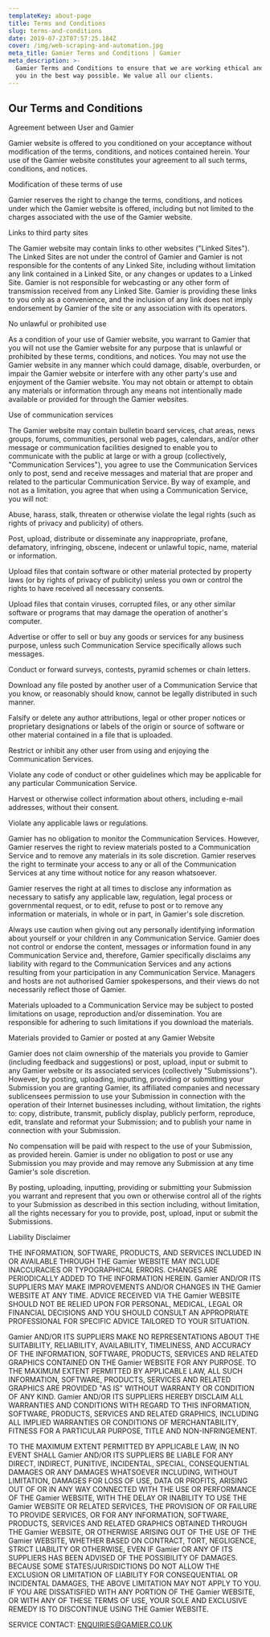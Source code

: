 ```yaml
---
templateKey: about-page
title: Terms and Conditions
slug: terms-and-conditions
date: 2019-07-23T07:57:25.184Z
cover: /img/web-scraping-and-automation.jpg
meta_title: Gamier Terms and Conditions | Gamier
meta_description: >-
  Gamier Terms and Conditions to ensure that we are working ethical and helping
  you in the best way possible. We value all our clients.
---
```

## Our Terms and Conditions

Agreement between User and Gamier

Gamier website is offered to you conditioned on your acceptance without modification of the terms, conditions, and notices contained herein. Your use of the Gamier website constitutes your agreement to all such terms, conditions, and notices.



Modification of these terms of use

Gamier reserves the right to change the terms, conditions, and notices under which the Gamier website is offered, including but not limited to the charges associated with the use of the Gamier website.



Links to third party sites

The Gamier website may contain links to other websites ("Linked Sites"). The Linked Sites are not under the control of Gamier and Gamier is not responsible for the contents of any Linked Site, including without limitation any link contained in a Linked Site, or any changes or updates to a Linked Site. Gamier is not responsible for webcasting or any other form of transmission received from any Linked Site. Gamier is providing these links to you only as a convenience, and the inclusion of any link does not imply endorsement by Gamier of the site or any association with its operators.



No unlawful or prohibited use

As a condition of your use of Gamier website, you warrant to Gamier that you will not use the Gamier website for any purpose that is unlawful or prohibited by these terms, conditions, and notices. You may not use the Gamier website in any manner which could damage, disable, overburden, or impair the Gamier website or interfere with any other party's use and enjoyment of the Gamier website. You may not obtain or attempt to obtain any materials or information through any means not intentionally made available or provided for through the Gamier websites.



Use of communication services

The Gamier website may contain bulletin board services, chat areas, news groups, forums, communities, personal web pages, calendars, and/or other message or communication facilities designed to enable you to communicate with the public at large or with a group (collectively, "Communication Services"), you agree to use the Communication Services only to post, send and receive messages and material that are proper and related to the particular Communication Service. By way of example, and not as a limitation, you agree that when using a Communication Service, you will not:



Abuse, harass, stalk, threaten or otherwise violate the legal rights (such as rights of privacy and publicity) of others.



Post, upload, distribute or disseminate any inappropriate, profane, defamatory, infringing, obscene, indecent or unlawful topic, name, material or information.



Upload files that contain software or other material protected by property laws (or by rights of privacy of publicity) unless you own or control the rights to have received all necessary consents.



Upload files that contain viruses, corrupted files, or any other similar software or programs that may damage the operation of another's computer.



Advertise or offer to sell or buy any goods or services for any business purpose, unless such Communication Service specifically allows such messages.



Conduct or forward surveys, contests, pyramid schemes or chain letters.



Download any file posted by another user of a Communication Service that you know, or reasonably should know, cannot be legally distributed in such manner.



Falsify or delete any author attributions, legal or other proper notices or proprietary designations or labels of the origin or source of software or other material contained in a file that is uploaded.



Restrict or inhibit any other user from using and enjoying the Communication Services.



Violate any code of conduct or other guidelines which may be applicable for any particular Communication Service.



Harvest or otherwise collect information about others, including e-mail addresses, without their consent.



Violate any applicable laws or regulations.



Gamier has no obligation to monitor the Communication Services. However, Gamier reserves the right to review materials posted to a Communication Service and to remove any materials in its sole discretion. Gamier reserves the right to terminate your access to any or all of the Communication Services at any time without notice for any reason whatsoever.



Gamier reserves the right at all times to disclose any information as necessary to satisfy any applicable law, regulation, legal process or governmental request, or to edit, refuse to post or to remove any information or materials, in whole or in part, in Gamier's sole discretion.



Always use caution when giving out any personally identifying information about yourself or your children in any Communication Service. Gamier does not control or endorse the content, messages or information found in any Communication Service and, therefore, Gamier specifically disclaims any liability with regard to the Communication Services and any actions resulting from your participation in any Communication Service. Managers and hosts are not authorised Gamier spokespersons, and their views do not necessarily reflect those of Gamier.



Materials uploaded to a Communication Service may be subject to posted limitations on usage, reproduction and/or dissemination. You are responsible for adhering to such limitations if you download the materials.



Materials provided to Gamier or posted at any Gamier Website

Gamier does not claim ownership of the materials you provide to Gamier (including feedback and suggestions) or post, upload, input or submit to any Gamier website or its associated services (collectively "Submissions"). However, by posting, uploading, inputting, providing or submitting your Submission you are granting Gamier, its affiliated companies and necessary sublicensees permission to use your Submission in connection with the operation of their Internet businesses including, without limitation, the rights to: copy, distribute, transmit, publicly display, publicly perform, reproduce, edit, translate and reformat your Submission; and to publish your name in connection with your Submission.



No compensation will be paid with respect to the use of your Submission, as provided herein. Gamier is under no obligation to post or use any Submission you may provide and may remove any Submission at any time Gamier's sole discretion.



By posting, uploading, inputting, providing or submitting your Submission you warrant and represent that you own or otherwise control all of the rights to your Submission as described in this section including, without limitation, all the rights necessary for you to provide, post, upload, input or submit the Submissions.



Liability Disclaimer

THE INFORMATION, SOFTWARE, PRODUCTS, AND SERVICES INCLUDED IN OR AVAILABLE THROUGH THE Gamier WEBSITE MAY INCLUDE INACCURACIES OR TYPOGRAPHICAL ERRORS. CHANGES ARE PERIODICALLY ADDED TO THE INFORMATION HEREIN. Gamier AND/OR ITS SUPPLIERS MAY MAKE IMPROVEMENTS AND/OR CHANGES IN THE Gamier WEBSITE AT ANY TIME. ADVICE RECEIVED VIA THE Gamier WEBSITE SHOULD NOT BE RELIED UPON FOR PERSONAL, MEDICAL, LEGAL OR FINANCIAL DECISIONS AND YOU SHOULD CONSULT AN APPROPRIATE PROFESSIONAL FOR SPECIFIC ADVICE TAILORED TO YOUR SITUATION.



Gamier AND/OR ITS SUPPLIERS MAKE NO REPRESENTATIONS ABOUT THE SUITABILITY, RELIABILITY, AVAILABILITY, TIMELINESS, AND ACCURACY OF THE INFORMATION, SOFTWARE, PRODUCTS, SERVICES AND RELATED GRAPHICS CONTAINED ON THE Gamier WEBSITE FOR ANY PURPOSE. TO THE MAXIMUM EXTENT PERMITTED BY APPLICABLE LAW, ALL SUCH INFORMATION, SOFTWARE, PRODUCTS, SERVICES AND RELATED GRAPHICS ARE PROVIDED "AS IS" WITHOUT WARRANTY OR CONDITION OF ANY KIND. Gamier AND/OR ITS SUPPLIERS HEREBY DISCLAIM ALL WARRANTIES AND CONDITIONS WITH REGARD TO THIS INFORMATION, SOFTWARE, PRODUCTS, SERVICES AND RELATED GRAPHICS, INCLUDING ALL IMPLIED WARRANTIES OR CONDITIONS OF MERCHANTABILITY, FITNESS FOR A PARTICULAR PURPOSE, TITLE AND NON-INFRINGEMENT.



TO THE MAXIMUM EXTENT PERMITTED BY APPLICABLE LAW, IN NO EVENT SHALL Gamier AND/OR ITS SUPPLIERS BE LIABLE FOR ANY DIRECT, INDIRECT, PUNITIVE, INCIDENTAL, SPECIAL, CONSEQUENTIAL DAMAGES OR ANY DAMAGES WHATSOEVER INCLUDING, WITHOUT LIMITATION, DAMAGES FOR LOSS OF USE, DATA OR PROFITS, ARISING OUT OF OR IN ANY WAY CONNECTED WITH THE USE OR PERFORMANCE OF THE Gamier WEBSITE, WITH THE DELAY OR INABILITY TO USE THE Gamier WEBSITE OR RELATED SERVICES, THE PROVISION OF OR FAILURE TO PROVIDE SERVICES, OR FOR ANY INFORMATION, SOFTWARE, PRODUCTS, SERVICES AND RELATED GRAPHICS OBTAINED THROUGH THE Gamier WEBSITE, OR OTHERWISE ARISING OUT OF THE USE OF THE Gamier WEBSITE, WHETHER BASED ON CONTRACT, TORT, NEGLIGENCE, STRICT LIABILITY OR OTHERWISE, EVEN IF Gamier OR ANY OF ITS SUPPLIERS HAS BEEN ADVISED OF THE POSSIBILITY OF DAMAGES. BECAUSE SOME STATES/JURISDICTIONS DO NOT ALLOW THE EXCLUSION OR LIMITATION OF LIABILITY FOR CONSEQUENTIAL OR INCIDENTAL DAMAGES, THE ABOVE LIMITATION MAY NOT APPLY TO YOU. IF YOU ARE DISSATISFIED WITH ANY PORTION OF THE Gamier WEBSITE, OR WITH ANY OF THESE TERMS OF USE, YOUR SOLE AND EXCLUSIVE REMEDY IS TO DISCONTINUE USING THE Gamier WEBSITE.



SERVICE CONTACT: ENQUIRIES@GAMIER.CO.UK
